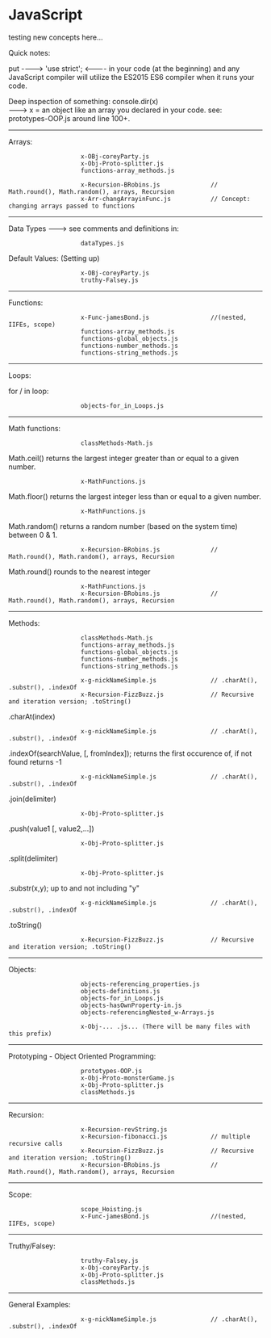 # JavaScript
testing new concepts here...

Quick notes: 

put ----> 'use strict';  <---- in your code (at the beginning) and any JavaScript compiler will 
utilize the ES2015 ES6 compiler when it runs your code.

Deep inspection of something:   console.dir(x)  
            ---> x = an object like an array you declared in your code.  see:  prototypes-OOP.js  around line 100+.

-----------------
Arrays:

                        x-OBj-coreyParty.js
                        x-Obj-Proto-splitter.js
                        functions-array_methods.js
                        
                        x-Recursion-BRobins.js              // Math.round(), Math.random(), arrays, Recursion 
                        x-Arr-changArrayinFunc.js           // Concept: changing arrays passed to functions


-----------------

Data Types ---> see comments and definitions in: 

                        dataTypes.js


Default Values: (Setting up)

                        x-OBj-coreyParty.js
                        truthy-Falsey.js

-----------------

Functions:

                        x-Func-jamesBond.js                 //(nested, IIFEs, scope)
                        functions-array_methods.js
                        functions-global_objects.js
                        functions-number_methods.js
                        functions-string_methods.js	
-----------------

Loops:

for / in  loop:   

                        objects-for_in_Loops.js

----------------

Math functions:

                        classMethods-Math.js

Math.ceil() returns the largest integer greater than or equal to a given number.

                        x-MathFunctions.js

Math.floor() returns the largest integer less than or equal to a given number.

                        x-MathFunctions.js
                        
Math.random() returns a random number (based on the system time) between 0 & 1.

                        x-Recursion-BRobins.js              // Math.round(), Math.random(), arrays, Recursion 

Math.round() rounds to the nearest integer

                        x-MathFunctions.js
                        x-Recursion-BRobins.js              // Math.round(), Math.random(), arrays, Recursion 

-----------------

Methods:

                        classMethods-Math.js
                        functions-array_methods.js	
                        functions-global_objects.js
                        functions-number_methods.js
                        functions-string_methods.js
                        
                        x-g-nickNameSimple.js               // .charAt(), .substr(), .indexOf
                        x-Recursion-FizzBuzz.js             // Recursive and iteration version; .toString()

.charAt(index)

                        x-g-nickNameSimple.js               // .charAt(), .substr(), .indexOf

.indexOf(searchValue, [, fromIndex]);  returns the first occurence of, if not found returns -1

                        x-g-nickNameSimple.js               // .charAt(), .substr(), .indexOf
                        
.join(delimiter)
                        
                        x-Obj-Proto-splitter.js
                        
.push(value1 [, value2,...])

                        x-Obj-Proto-splitter.js
                        
.split(delimiter)

                        x-Obj-Proto-splitter.js

.substr(x,y);  up to and not including "y"

                        x-g-nickNameSimple.js               // .charAt(), .substr(), .indexOf

.toString()

                        x-Recursion-FizzBuzz.js             // Recursive and iteration version; .toString()

-----------------

Objects:

                        objects-referencing_properties.js
                        objects-definitions.js
                        objects-for_in_Loops.js	
                        objects-hasOwnProperty-in.js	
                        objects-referencingNested_w-Arrays.js	
                        
                        x-Obj-... .js... (There will be many files with this prefix)

-----------------

Prototyping - Object Oriented Programming:

                        prototypes-OOP.js
                        x-Obj-Proto-monsterGame.js
                        x-Obj-Proto-splitter.js
                        classMethods.js

-----------------

Recursion:

                        x-Recursion-revString.js
                        x-Recursion-fibonacci.js            // multiple recursive calls
                        x-Recursion-FizzBuzz.js             // Recursive and iteration version; .toString()
                        x-Recursion-BRobins.js              // Math.round(), Math.random(), arrays, Recursion 

-----------------

Scope:

                        scope_Hoisting.js
                        x-Func-jamesBond.js                 //(nested, IIFEs, scope) 

-----------------

Truthy/Falsey:

                        truthy-Falsey.js
                        x-Obj-coreyParty.js
                        x-Obj-Proto-splitter.js
                        classMethods.js

-----------------

General Examples:

                        x-g-nickNameSimple.js               // .charAt(), .substr(), .indexOf
